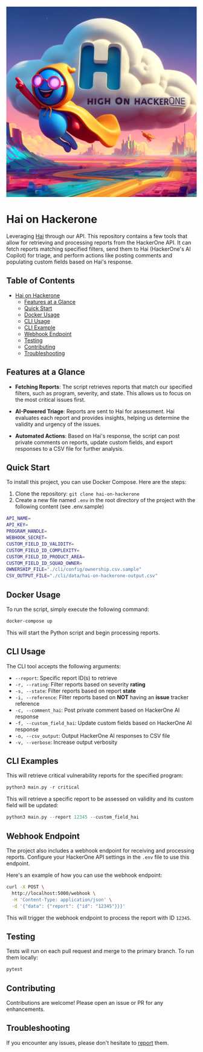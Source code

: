 ![image info](images/haigh-on-h1onh1.webp)

# Hai on Hackerone

Leveraging [Hai](https://www.hackerone.com/hai-your-hackerone-ai-copilot) through our API. This repository contains a few tools that allow for retrieving and processing reports from the HackerOne API. It can fetch reports matching specified filters, send them to Hai (HackerOne's AI Copilot) for triage, and perform actions like posting comments and populating custom fields based on Hai's response.

## Table of Contents

- [Hai on Hackerone](#hai-on-hackerone)
  - [Features at a Glance](#features-at-a-glance)
  - [Quick Start](#quick-start)
  - [Docker Usage](#docker-usage)
  - [CLI Usage](#cli-usage)
  - [CLI Example](#cli-examples)
  - [Webhook Endpoint](#webhook-endpoint)
  - [Testing](#testing)
  - [Contributing](#contributing)
  - [Troubleshooting](#troubleshooting)

## Features at a Glance

- **Fetching Reports**: The script retrieves reports that match our specified filters, such as program, severity, and state. This allows us to focus on the most critical issues first.

- **AI-Powered Triage**: Reports are sent to Hai for assessment. Hai evaluates each report and provides insights, helping us determine the validity and urgency of the issues.

- **Automated Actions**: Based on Hai's response, the script can post private comments on reports, update custom fields, and export responses to a CSV file for further analysis.

## Quick Start

To install this project, you can use Docker Compose. Here are the steps:

1. Clone the repository: `git clone hai-on-hackerone`
2. Create a new file named `.env` in the root directory of the project with the following content (see .env.sample)

```bash
API_NAME=
API_KEY=
PROGRAM_HANDLE=
WEBHOOK_SECRET=
CUSTOM_FIELD_ID_VALIDITY=
CUSTOM_FIELD_ID_COMPLEXITY=
CUSTOM_FIELD_ID_PRODUCT_AREA=
CUSTOM_FIELD_ID_SQUAD_OWNER=
OWNERSHIP_FILE="./cli/config/ownership.csv.sample"
CSV_OUTPUT_FILE="./cli/data/hai-on-hackerone-output.csv"
```

## Docker Usage

To run the script, simply execute the following command:

```bash
docker-compose up
```

This will start the Python script and begin processing reports.

## CLI Usage

The CLI tool accepts the following arguments:

- `--report`: Specific report ID(s) to retrieve
- `-r, --rating`: Filter reports based on severity **rating**
- `-s, --state`: Filter reports based on report **state**
- `-i, --reference`: Filter reports based on **NOT** having an **issue** tracker reference
- `-c, --comment_hai`: Post private comment based on HackerOne AI response
- `-f, --custom_field_hai`: Update custom fields based on HackerOne AI response
- `-o, --csv_output`: Output HackerOne AI responses to CSV file
- `-v, --verbose`: Increase output verbosity

## CLI Examples

This will retrieve critical vulnerability reports for the specified program:

```python
python3 main.py -r critical
```

This will retrieve a specific report to be assessed on validity and its custom field will be updated:

```python
python3 main.py --report 12345 --custom_field_hai
```

## Webhook Endpoint

The project also includes a webhook endpoint for receiving and processing reports. Configure your HackerOne API settings in the `.env` file to use this endpoint.

Here's an example of how you can use the webhook endpoint:

```bash
curl -X POST \
  http://localhost:5000/webhook \
  -H 'Content-Type: application/json' \
  -d '{"data": {"report": {"id": "12345"}}}'
```

This will trigger the webhook endpoint to process the report with ID `12345`.

## Testing

Tests will run on each pull request and merge to the primary branch. To run them locally:

```bash
pytest 
```

## Contributing

Contributions are welcome! Please open an issue or PR for any enhancements.

## Troubleshooting

If you encounter any issues, please don't hesitate to [report](https://github.com/Hacker0x01/hai-on-hackerone/issues/new/choose) them.

